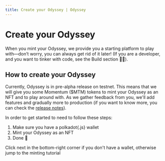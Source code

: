 ```yaml
---
title: Create your Odyssey | Odyssey
---
```

# Create your Odyssey
When you mint your Odyssey, we provide you a starting platform to play with—don’t worry, you can always get rid of it later! (If you are a developer, and you want to tinker with code, see the Build section 🧑‍💻).
## How to create your Odyssey
Currently, Odyssey is in pre-alpha release on testnet. This means that we will give you some Momentum ($MTM) tokens to mint your Odyssey as an NFT and to play around with. As we gather feedback from you, we'll add features and gradually more to production (if you want to know more, you can check the [release notes](/what-is-odyssey/release-notes)).

In order to get started to need to follow these steps:
1. Make sure you have a polkadot{.js} wallet
2. Mint your Odyssey as an NFT
3. Done 🥳 

Click next in the bottom-right corner if you don't have a wallet, otherwise jump to the minting tutorial
